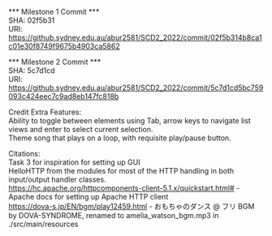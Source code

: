 *** Milestone 1 Commit *** <br>
SHA: 02f5b31 <br>
URI: https://github.sydney.edu.au/abur2581/SCD2_2022/commit/02f5b314b8ca1c01e30f8749f9675b4903ca5862 <br>

*** Milestone 2 Commit *** <br>
SHA: 5c7d1cd <br>
URI: https://github.sydney.edu.au/abur2581/SCD2_2022/commit/5c7d1cd5bc759093c424eec7c9ad8eb147fc818b <br>

Credit Extra Features:<br>
Ability to toggle between elements using Tab, arrow keys to navigate list views and enter to select current selection. <br>
Theme song that plays on a loop, with requisite play/pause button. <br>

Citations: <br>
Task 3 for inspiration for setting up GUI <br>
HelloHTTP from the modules for most of the HTTP handling in both input/output handler classes. <br> 
https://hc.apache.org/httpcomponents-client-5.1.x/quickstart.html# - Apache docs for setting up Apache HTTP client <br> 
https://dova-s.jp/EN/bgm/play12459.html - おもちゃのダンス @ フリ BGM by DOVA-SYNDROME, renamed to amelia_watson_bgm.mp3 in ./src/main/resources <br>